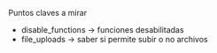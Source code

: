 
Puntos claves a mirar

- disable_functions -> funciones desabilitadas
- file_uploads -> saber si permite subir o no archivos